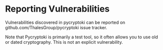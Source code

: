 # Reporting Vulnerabilities

Vulnerabilities discovered in pycryptoki can be reported on 
github.com/ThalesGroup/pycryptoki issue tracker.

Note that Pycryptoki is primarily a test tool, so it often allows you to use old or 
dated cryptography. This is not an explicit vulnerability. 